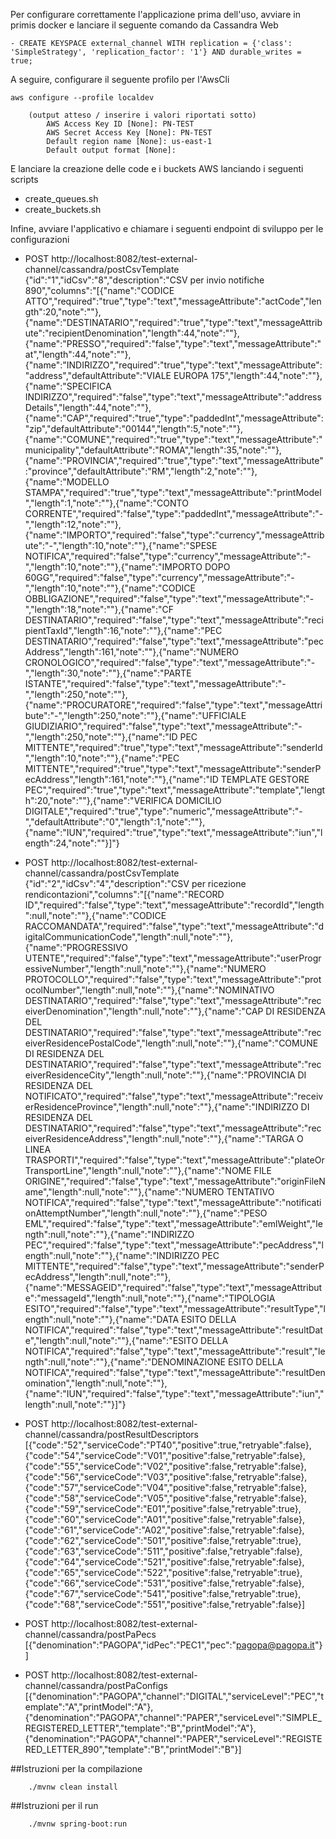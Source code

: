 Per configurare correttamente l'applicazione prima dell'uso, avviare in primis docker e lanciare il seguente comando da Cassandra Web

	- CREATE KEYSPACE external_channel WITH replication = {'class': 'SimpleStrategy', 'replication_factor': '1'} AND durable_writes = true;

A seguire, configurare il seguente profilo per l'AwsCli

	aws configure --profile localdev

		(output atteso / inserire i valori riportati sotto)
			AWS Access Key ID [None]: PN-TEST
			AWS Secret Access Key [None]: PN-TEST
			Default region name [None]: us-east-1
			Default output format [None]:

E lanciare la creazione delle code e i buckets AWS lanciando i seguenti scripts

 - create_queues.sh
 - create_buckets.sh

Infine, avviare l'applicativo e chiamare i seguenti endpoint di sviluppo per le configurazioni

 - POST http://localhost:8082/test-external-channel/cassandra/postCsvTemplate {"id":"1","idCsv":"8","description":"CSV per invio notifiche 890","columns":"[{\"name\":\"CODICE ATTO\",\"required\":\"true\",\"type\":\"text\",\"messageAttribute\":\"actCode\",\"length\":20,\"note\":\"\"},{\"name\":\"DESTINATARIO\",\"required\":\"true\",\"type\":\"text\",\"messageAttribute\":\"recipientDenomination\",\"length\":44,\"note\":\"\"},{\"name\":\"PRESSO\",\"required\":\"false\",\"type\":\"text\",\"messageAttribute\":\"at\",\"length\":44,\"note\":\"\"},{\"name\":\"INDIRIZZO\",\"required\":\"true\",\"type\":\"text\",\"messageAttribute\":\"address\",\"defaultAttribute\":\"VIALE EUROPA 175\",\"length\":44,\"note\":\"\"},{\"name\":\"SPECIFICA INDIRIZZO\",\"required\":\"false\",\"type\":\"text\",\"messageAttribute\":\"addressDetails\",\"length\":44,\"note\":\"\"},{\"name\":\"CAP\",\"required\":\"true\",\"type\":\"paddedInt\",\"messageAttribute\":\"zip\",\"defaultAttribute\":\"00144\",\"length\":5,\"note\":\"\"},{\"name\":\"COMUNE\",\"required\":\"true\",\"type\":\"text\",\"messageAttribute\":\"municipality\",\"defaultAttribute\":\"ROMA\",\"length\":35,\"note\":\"\"},{\"name\":\"PROVINCIA\",\"required\":\"true\",\"type\":\"text\",\"messageAttribute\":\"province\",\"defaultAttribute\":\"RM\",\"length\":2,\"note\":\"\"},{\"name\":\"MODELLO STAMPA\",\"required\":\"true\",\"type\":\"text\",\"messageAttribute\":\"printModel\",\"length\":1,\"note\":\"\"},{\"name\":\"CONTO CORRENTE\",\"required\":\"false\",\"type\":\"paddedInt\",\"messageAttribute\":\"-\",\"length\":12,\"note\":\"\"},{\"name\":\"IMPORTO\",\"required\":\"false\",\"type\":\"currency\",\"messageAttribute\":\"-\",\"length\":10,\"note\":\"\"},{\"name\":\"SPESE NOTIFICA\",\"required\":\"false\",\"type\":\"currency\",\"messageAttribute\":\"-\",\"length\":10,\"note\":\"\"},{\"name\":\"IMPORTO DOPO 60GG\",\"required\":\"false\",\"type\":\"currency\",\"messageAttribute\":\"-\",\"length\":10,\"note\":\"\"},{\"name\":\"CODICE OBBLIGAZIONE\",\"required\":\"false\",\"type\":\"text\",\"messageAttribute\":\"-\",\"length\":18,\"note\":\"\"},{\"name\":\"CF DESTINATARIO\",\"required\":\"false\",\"type\":\"text\",\"messageAttribute\":\"recipientTaxId\",\"length\":16,\"note\":\"\"},{\"name\":\"PEC DESTINATARIO\",\"required\":\"false\",\"type\":\"text\",\"messageAttribute\":\"pecAddress\",\"length\":161,\"note\":\"\"},{\"name\":\"NUMERO CRONOLOGICO\",\"required\":\"false\",\"type\":\"text\",\"messageAttribute\":\"-\",\"length\":30,\"note\":\"\"},{\"name\":\"PARTE ISTANTE\",\"required\":\"false\",\"type\":\"text\",\"messageAttribute\":\"-\",\"length\":250,\"note\":\"\"},{\"name\":\"PROCURATORE\",\"required\":\"false\",\"type\":\"text\",\"messageAttribute\":\"-\",\"length\":250,\"note\":\"\"},{\"name\":\"UFFICIALE GIUDIZIARIO\",\"required\":\"false\",\"type\":\"text\",\"messageAttribute\":\"-\",\"length\":250,\"note\":\"\"},{\"name\":\"ID PEC MITTENTE\",\"required\":\"true\",\"type\":\"text\",\"messageAttribute\":\"senderId\",\"length\":10,\"note\":\"\"},{\"name\":\"PEC MITTENTE\",\"required\":\"true\",\"type\":\"text\",\"messageAttribute\":\"senderPecAddress\",\"length\":161,\"note\":\"\"},{\"name\":\"ID TEMPLATE GESTORE PEC\",\"required\":\"true\",\"type\":\"text\",\"messageAttribute\":\"template\",\"length\":20,\"note\":\"\"},{\"name\":\"VERIFICA DOMICILIO DIGITALE\",\"required\":\"true\",\"type\":\"numeric\",\"messageAttribute\":\"-\",\"defaultAttribute\":\"0\",\"length\":1,\"note\":\"\"},{\"name\":\"IUN\",\"required\":\"true\",\"type\":\"text\",\"messageAttribute\":\"iun\",\"length\":24,\"note\":\"\"}]"}

 - POST http://localhost:8082/test-external-channel/cassandra/postCsvTemplate {"id":"2","idCsv":"4","description":"CSV per ricezione rendicontazioni","columns":"[{\"name\":\"RECORD ID\",\"required\":\"false\",\"type\":\"text\",\"messageAttribute\":\"recordId\",\"length\":null,\"note\":\"\"},{\"name\":\"CODICE RACCOMANDATA\",\"required\":\"false\",\"type\":\"text\",\"messageAttribute\":\"digitalCommunicationCode\",\"length\":null,\"note\":\"\"},{\"name\":\"PROGRESSIVO UTENTE\",\"required\":\"false\",\"type\":\"text\",\"messageAttribute\":\"userProgressiveNumber\",\"length\":null,\"note\":\"\"},{\"name\":\"NUMERO PROTOCOLLO\",\"required\":\"false\",\"type\":\"text\",\"messageAttribute\":\"protocolNumber\",\"length\":null,\"note\":\"\"},{\"name\":\"NOMINATIVO DESTINATARIO\",\"required\":\"false\",\"type\":\"text\",\"messageAttribute\":\"receiverDenomination\",\"length\":null,\"note\":\"\"},{\"name\":\"CAP DI RESIDENZA DEL DESTINATARIO\",\"required\":\"false\",\"type\":\"text\",\"messageAttribute\":\"receiverResidencePostalCode\",\"length\":null,\"note\":\"\"},{\"name\":\"COMUNE DI RESIDENZA DEL DESTINATARIO\",\"required\":\"false\",\"type\":\"text\",\"messageAttribute\":\"receiverResidenceCity\",\"length\":null,\"note\":\"\"},{\"name\":\"PROVINCIA DI RESIDENZA DEL NOTIFICATO\",\"required\":\"false\",\"type\":\"text\",\"messageAttribute\":\"receiverResidenceProvince\",\"length\":null,\"note\":\"\"},{\"name\":\"INDIRIZZO DI RESIDENZA DEL DESTINATARIO\",\"required\":\"false\",\"type\":\"text\",\"messageAttribute\":\"receiverResidenceAddress\",\"length\":null,\"note\":\"\"},{\"name\":\"TARGA O LINEA TRASPORTI\",\"required\":\"false\",\"type\":\"text\",\"messageAttribute\":\"plateOrTransportLine\",\"length\":null,\"note\":\"\"},{\"name\":\"NOME FILE ORIGINE\",\"required\":\"false\",\"type\":\"text\",\"messageAttribute\":\"originFileName\",\"length\":null,\"note\":\"\"},{\"name\":\"NUMERO TENTATIVO NOTIFICA\",\"required\":\"false\",\"type\":\"text\",\"messageAttribute\":\"notificationAttemptNumber\",\"length\":null,\"note\":\"\"},{\"name\":\"PESO EML\",\"required\":\"false\",\"type\":\"text\",\"messageAttribute\":\"emlWeight\",\"length\":null,\"note\":\"\"},{\"name\":\"INDIRIZZO PEC\",\"required\":\"false\",\"type\":\"text\",\"messageAttribute\":\"pecAddress\",\"length\":null,\"note\":\"\"},{\"name\":\"INDIRIZZO PEC MITTENTE\",\"required\":\"false\",\"type\":\"text\",\"messageAttribute\":\"senderPecAddress\",\"length\":null,\"note\":\"\"},{\"name\":\"MESSAGEID\",\"required\":\"false\",\"type\":\"text\",\"messageAttribute\":\"messageId\",\"length\":null,\"note\":\"\"},{\"name\":\"TIPOLOGIA ESITO\",\"required\":\"false\",\"type\":\"text\",\"messageAttribute\":\"resultType\",\"length\":null,\"note\":\"\"},{\"name\":\"DATA ESITO DELLA NOTIFICA\",\"required\":\"false\",\"type\":\"text\",\"messageAttribute\":\"resultDate\",\"length\":null,\"note\":\"\"},{\"name\":\"ESITO DELLA NOTIFICA\",\"required\":\"false\",\"type\":\"text\",\"messageAttribute\":\"result\",\"length\":null,\"note\":\"\"},{\"name\":\"DENOMINAZIONE ESITO DELLA NOTIFICA\",\"required\":\"false\",\"type\":\"text\",\"messageAttribute\":\"resultDenomination\",\"length\":null,\"note\":\"\"},{\"name\":\"IUN\",\"required\":\"false\",\"type\":\"text\",\"messageAttribute\":\"iun\",\"length\":null,\"note\":\"\"}]"}

 - POST http://localhost:8082/test-external-channel/cassandra/postResultDescriptors [{"code":"52","serviceCode":"PT40","positive":true,"retryable":false},{"code":"54","serviceCode":"V01","positive":false,"retryable":false},{"code":"55","serviceCode":"V02","positive":false,"retryable":false},{"code":"56","serviceCode":"V03","positive":false,"retryable":false},{"code":"57","serviceCode":"V04","positive":false,"retryable":false},{"code":"58","serviceCode":"V05","positive":false,"retryable":false},{"code":"59","serviceCode":"E01","positive":false,"retryable":true},{"code":"60","serviceCode":"A01","positive":false,"retryable":false},{"code":"61","serviceCode":"A02","positive":false,"retryable":false},{"code":"62","serviceCode":"501","positive":false,"retryable":true},{"code":"63","serviceCode":"511","positive":false,"retryable":false},{"code":"64","serviceCode":"521","positive":false,"retryable":false},{"code":"65","serviceCode":"522","positive":false,"retryable":true},{"code":"66","serviceCode":"531","positive":false,"retryable":false},{"code":"67","serviceCode":"541","positive":false,"retryable":true},{"code":"68","serviceCode":"551","positive":false,"retryable":false}]

 - POST http://localhost:8082/test-external-channel/cassandra/postPaPecs [{"denomination":"PAGOPA","idPec":"PEC1","pec":"pagopa@pagopa.it"}]

 - POST http://localhost:8082/test-external-channel/cassandra/postPaConfigs [{"denomination":"PAGOPA","channel":"DIGITAL","serviceLevel":"PEC","template":"A","printModel":"A"},{"denomination":"PAGOPA","channel":"PAPER","serviceLevel":"SIMPLE_REGISTERED_LETTER","template":"B","printModel":"A"},{"denomination":"PAGOPA","channel":"PAPER","serviceLevel":"REGISTERED_LETTER_890","template":"B","printModel":"B"}]
 
##Istruzioni per la compilazione
```
    ./mvnw clean install
```
##Istruzioni per il run
```
    ./mvnw spring-boot:run
```